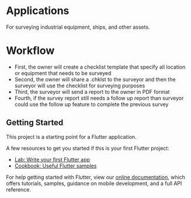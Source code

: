 # Applications 
For surveying industrial equipment, ships, and other assets.

# Workflow
- First, the owner will create a checklist template that specify all location or equipment that needs to be surveyed
- Second, the owner will share a .chklst to the surveyor and then the surveyor will use the checklist for surveying purposes
- Third, the surveyor will send a report to the owner in PDF format
- Fourth, if the survey report still needs a follow up report than surveyor could use the follow up feature to complete the previous survey



## Getting Started

This project is a starting point for a Flutter application.

A few resources to get you started if this is your first Flutter project:

- [Lab: Write your first Flutter app](https://flutter.dev/docs/get-started/codelab)
- [Cookbook: Useful Flutter samples](https://flutter.dev/docs/cookbook)

For help getting started with Flutter, view our
[online documentation](https://flutter.dev/docs), which offers tutorials,
samples, guidance on mobile development, and a full API reference.
